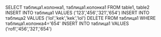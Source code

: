 SELECT таблица1.колонка1, таблица1.колонка1 FROM table1, table2
INSERT INTO таблица1 VALUES ('123','456','321','654')
INSERT INTO таблица2 VALUES ('lol','kek','kek','lol')
DELETE FROM таблица1 WHERE таблица1.колонка4='654'
INSERT INTO таблица1 VALUES ('rofl','456','321','654')